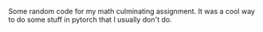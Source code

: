 Some random code for my math culminating assignment. It was a cool way to do some stuff in pytorch that I usually don't do.
